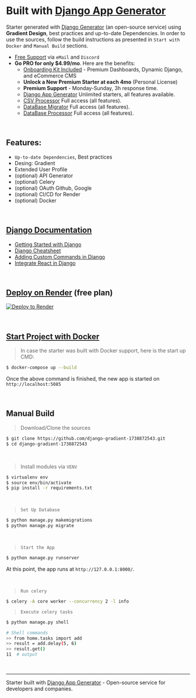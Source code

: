 # Built with [Django App Generator](https://app-generator.dev/tools/django-generator/)

Starter generated with [Django Generator](https://app-generator.dev/tools/django-generator/) (an open-source service) using **Gradient Design**, best practices and up-to-date Dependencies.
In order to use the sources, follow the build instructions as presented in `Start with Docker` and `Manual Build` sections. 

- [Free Support](https://app-generator.dev/ticket/create/?generated_repo=https://github.com/app-generator/django-gradient-1738872543) via `eMail` and `Discord`
- **Go PRO for only $4.99/mo**. Here are the benefits:
  - [Onboarding Kit Included](https://app-generator.dev/onboarding-kit/) - Premium Dashboards, Dynamic Django, and eCommerce CMS  
  - **Unlock a New Premium Starter at each 4mo** (Personal License)
  - **Premium Support** - Monday-Sunday, 3h response time. 
  - [Django App Generator](https://app-generator.dev/tools/django-generator/) Unlimited starters, all features available.
  - [CSV Processor](https://app-generator.dev/tools/csv-processor/) Full access (all features).
  - [DataBase Migrator](https://app-generator.dev/tools/db-migrator/) Full access (all features).
  - [DataBase Processor](https://app-generator.dev/tools/db-processor/) Full access (all features).

<br />

## Features: 

- `Up-to-date Dependencies`, Best practices
- Desing: Gradient
- Extended User Profile 
- (optional) API Generator
- (optional) Celery
- (optional) OAuth Github, Google
- (optional) CI/CD for Render
- (optional) Docker

<br />

## [Django Documentation](https://app-generator.dev/docs/technologies/django.html)

- [Getting Started with Django](https://app-generator.dev/docs/technologies/django/index.html)
- [Django Cheatsheet](https://app-generator.dev/docs/technologies/django/cheatsheet.html)
- [Adding Custom Commands in Django](https://app-generator.dev/docs/technologies/django/custom-command.html)
- [Integrate React in Django](https://app-generator.dev/docs/technologies/django/integrate-react.html)

<br />

## [Deploy on Render](https://app-generator.dev/docs/deployment/render/index.html) (free plan)

[![Deploy to Render](https://render.com/images/deploy-to-render-button.svg)](https://render.com/deploy)

<br /> 

## [Start Project with Docker](https://app-generator.dev/docs/technologies/docker/index.html)

> In case the starter was built with Docker support, here is the start up CMD:

```bash
$ docker-compose up --build
```

Once the above command is finished, the new app is started on `http://localhost:5085`

<br />

## Manual Build 

> Download/Clone the sources  

```bash
$ git clone https://github.com/django-gradient-1738872543.git
$ cd django-gradient-1738872543
```

<br />

> Install modules via `VENV`  

```bash
$ virtualenv env
$ source env/bin/activate
$ pip install -r requirements.txt
```

<br />

> `Set Up Database`

```bash
$ python manage.py makemigrations
$ python manage.py migrate
```

<br />

> `Start the App`

```bash
$ python manage.py runserver
```

At this point, the app runs at `http://127.0.0.1:8000/`. 

<br />

> `Run celery`

```bash
$ celery -A core worker --concurrency 2 -l info
```

> `Execute celery tasks`

```bash
$ python manage.py shell

# Shell commands
>> from home.tasks import add
>> result = add.delay(5, 6)
>> result.get()
11  # output
```

<br />




---
Starter built with [Django App Generator](https://app-generator.dev/tools/django-generator/) - Open-source service for developers and companies.
